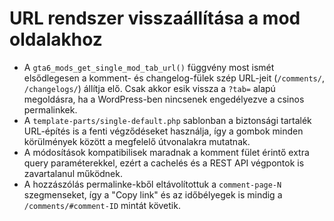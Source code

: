 # URL rendszer visszaállítása a mod oldalakhoz

- A `gta6_mods_get_single_mod_tab_url()` függvény most ismét elsődlegesen a komment- és changelog-fülek szép URL-jeit (`/comments/`, `/changelogs/`) állítja elő. Csak akkor esik vissza a `?tab=` alapú megoldásra, ha a WordPress-ben nincsenek engedélyezve a csinos permalinkek.
- A `template-parts/single-default.php` sablonban a biztonsági tartalék URL-építés is a fenti végződéseket használja, így a gombok minden körülmények között a megfelelő útvonalakra mutatnak.
- A módosítások kompatibilisek maradnak a komment fület érintő extra query paraméterekkel, ezért a cachelés és a REST API végpontok is zavartalanul működnek.
- A hozzászólás permalinke-kből eltávolítottuk a `comment-page-N` szegmenseket, így a "Copy link" és az időbélyegek is mindig a `/comments/#comment-ID` mintát követik.
